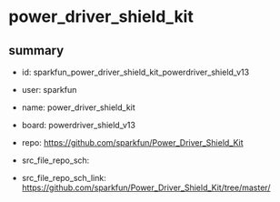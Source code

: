 # power_driver_shield_kit
 
## summary 
* id: sparkfun_power_driver_shield_kit_powerdriver_shield_v13
* user: sparkfun
* name: power_driver_shield_kit
* board: powerdriver_shield_v13
* repo: https://github.com/sparkfun/Power_Driver_Shield_Kit



* src_file_repo_sch: 
* src_file_repo_sch_link: https://github.com/sparkfun/Power_Driver_Shield_Kit/tree/master/






